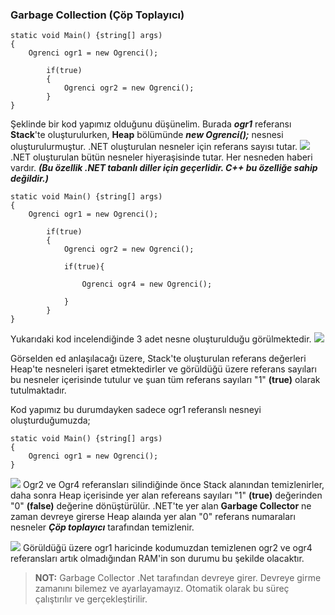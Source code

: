 ### Garbage Collection (Çöp Toplayıcı)

```
static void Main() {string[] args)
{
    Ogrenci ogr1 = new Ogrenci();

        if(true)
        {
            Ogrenci ogr2 = new Ogrenci();
        }
}
```
Şeklinde bir kod yapımız olduğunu düşünelim.
Burada ***ogr1*** referansı **Stack**'te oluşturulurken, **Heap** bölümünde ***new Ogrenci();*** nesnesi oluşturulurmuştur.
.NET oluşturulan nesneler için referans sayısı tutar.
![](https://i.imgur.com/ljPSx1n.png)
.NET oluşturulan bütün nesneler hiyeraşisinde tutar. Her nesneden haberi vardır. ***(Bu özellik .NET tabanlı diller için geçerlidir. C++ bu özelliğe sahip değildir.)***

```
static void Main() {string[] args)
{
    Ogrenci ogr1 = new Ogrenci();

        if(true)
        {
            Ogrenci ogr2 = new Ogrenci();

            if(true){

                Ogrenci ogr4 = new Ogrenci();

            }
        }
}
```
Yukarıdaki kod incelendiğinde 3 adet nesne oluşturulduğu görülmektedir.
![](https://i.imgur.com/Gw2i6Fj.png)

Görselden ed anlaşılacağı üzere, Stack'te oluşturulan referans değerleri Heap'te nesneleri işaret etmektedirler ve görüldüğü üzere referans sayıları bu nesneler içerisinde tutulur ve şuan tüm referans sayıları "1" **(true)** olarak tutulmaktadır.

Kod yapımız bu durumdayken sadece ogr1 referanslı nesneyi oluşturduğumuzda;

```
static void Main() {string[] args)
{
    Ogrenci ogr1 = new Ogrenci();
}
```

![](https://i.imgur.com/lZdD3Vl.png)
Ogr2 ve Ogr4 referansları silindiğinde önce Stack alanından temizlenirler, daha sonra Heap içerisinde yer alan refereans sayıları "1" **(true)** değerinden "0" **(false)** değerine dönüştürülür.
.NET'te yer alan **Garbage Collector** ne zaman devreye girerse Heap alaında yer alan "0" referans numaraları nesneler ***Çöp toplayıcı*** tarafından temizlenir. 

![](https://i.imgur.com/I19wzOL.png)
Görüldüğü üzere ogr1 haricinde kodumuzdan temizlenen ogr2 ve ogr4 referansları artık olmadığından RAM'in son durumu bu şekilde olacaktır.

> **NOT:** Garbage Collector .Net tarafından devreye girer. Devreye girme zamanını bilemez ve ayarlayamayız. Otomatik olarak bu süreç çalıştırılır ve gerçekleştirilir.